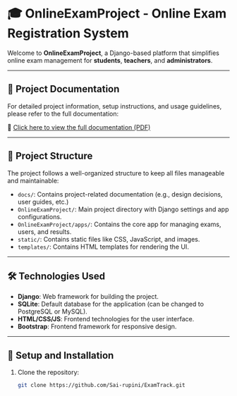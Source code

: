 # 🎓 **OnlineExamProject** - Online Exam Registration System

Welcome to **OnlineExamProject**, a Django-based platform that simplifies online exam management for **students**, **teachers**, and **administrators**.

---

## 📘 **Project Documentation**

For detailed project information, setup instructions, and usage guidelines, please refer to the full documentation:

📄 [Click here to view the full documentation (PDF)](./docs/Documentation.pdf)

---

## 📁 **Project Structure**

The project follows a well-organized structure to keep all files manageable and maintainable:

- `docs/`: Contains project-related documentation (e.g., design decisions, user guides, etc.)
- `OnlineExamProject/`: Main project directory with Django settings and app configurations.
- `OnlineExamProject/apps/`: Contains the core app for managing exams, users, and results.
- `static/`: Contains static files like CSS, JavaScript, and images.
- `templates/`: Contains HTML templates for rendering the UI.

---

## 🛠️ **Technologies Used**

- **Django**: Web framework for building the project.
- **SQLite**: Default database for the application (can be changed to PostgreSQL or MySQL).
- **HTML/CSS/JS**: Frontend technologies for the user interface.
- **Bootstrap**: Frontend framework for responsive design.

---

## 🚀 **Setup and Installation**

1. Clone the repository:
   ```bash
   git clone https://github.com/Sai-rupini/ExamTrack.git
